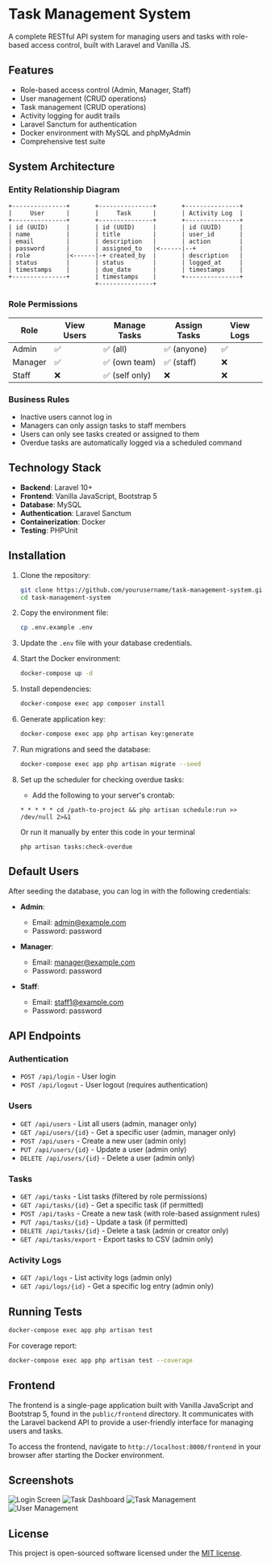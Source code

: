 # Task Management System

A complete RESTful API system for managing users and tasks with role-based access control, built with Laravel and Vanilla JS.

## Features

- Role-based access control (Admin, Manager, Staff)
- User management (CRUD operations)
- Task management (CRUD operations)
- Activity logging for audit trails
- Laravel Sanctum for authentication
- Docker environment with MySQL and phpMyAdmin
- Comprehensive test suite

## System Architecture

### Entity Relationship Diagram

```
+---------------+       +---------------+       +---------------+
|     User      |       |     Task      |       | Activity Log  |
+---------------+       +---------------+       +---------------+
| id (UUID)     |       | id (UUID)     |       | id (UUID)     |
| name          |       | title         |       | user_id       |
| email         |       | description   |       | action        |
| password      |       | assigned_to   |<------|--+            |
| role          |<------|-+ created_by  |       | description   |
| status        |       | status        |       | logged_at     |
| timestamps    |       | due_date      |       | timestamps    |
+---------------+       | timestamps    |       +---------------+
                        +---------------+
```

### Role Permissions

| Role    | View Users | Manage Tasks    | Assign Tasks   | View Logs |
|---------|------------|-----------------|----------------|-----------|
| Admin   | ✅         | ✅ (all)        | ✅ (anyone)    | ✅        |
| Manager | ✅         | ✅ (own team)   | ✅ (staff)     | ❌        |
| Staff   | ❌         | ✅ (self only)  | ❌             | ❌        |

### Business Rules

- Inactive users cannot log in
- Managers can only assign tasks to staff members
- Users can only see tasks created or assigned to them
- Overdue tasks are automatically logged via a scheduled command

## Technology Stack

- **Backend**: Laravel 10+
- **Frontend**: Vanilla JavaScript, Bootstrap 5
- **Database**: MySQL
- **Authentication**: Laravel Sanctum
- **Containerization**: Docker
- **Testing**: PHPUnit

## Installation

1. Clone the repository:
   ```bash
   git clone https://github.com/yourusername/task-management-system.git
   cd task-management-system
   ```

2. Copy the environment file:
   ```bash
   cp .env.example .env
   ```

3. Update the `.env` file with your database credentials.

4. Start the Docker environment:
   ```bash
   docker-compose up -d
   ```

5. Install dependencies:
   ```bash
   docker-compose exec app composer install
   ```

6. Generate application key:
   ```bash
   docker-compose exec app php artisan key:generate
   ```

7. Run migrations and seed the database:
   ```bash
   docker-compose exec app php artisan migrate --seed
   ```

8. Set up the scheduler for checking overdue tasks:
   - Add the following to your server's crontab:
   ```
   * * * * * cd /path-to-project && php artisan schedule:run >> /dev/null 2>&1
   ```

   Or run it manually by enter this code in your terminal

   ```
   php artisan tasks:check-overdue
   ```

## Default Users

After seeding the database, you can log in with the following credentials:

- **Admin**:
  - Email: admin@example.com
  - Password: password

- **Manager**:
  - Email: manager@example.com
  - Password: password

- **Staff**:
  - Email: staff1@example.com
  - Password: password

## API Endpoints

### Authentication
- `POST /api/login` - User login
- `POST /api/logout` - User logout (requires authentication)

### Users
- `GET /api/users` - List all users (admin, manager only)
- `GET /api/users/{id}` - Get a specific user (admin, manager only)
- `POST /api/users` - Create a new user (admin only)
- `PUT /api/users/{id}` - Update a user (admin only)
- `DELETE /api/users/{id}` - Delete a user (admin only)

### Tasks
- `GET /api/tasks` - List tasks (filtered by role permissions)
- `GET /api/tasks/{id}` - Get a specific task (if permitted)
- `POST /api/tasks` - Create a new task (with role-based assignment rules)
- `PUT /api/tasks/{id}` - Update a task (if permitted)
- `DELETE /api/tasks/{id}` - Delete a task (admin or creator only)
- `GET /api/tasks/export` - Export tasks to CSV (admin only)

### Activity Logs
- `GET /api/logs` - List activity logs (admin only)
- `GET /api/logs/{id}` - Get a specific log entry (admin only)

## Running Tests

```bash
docker-compose exec app php artisan test
```

For coverage report:
```bash
docker-compose exec app php artisan test --coverage
```

## Frontend

The frontend is a single-page application built with Vanilla JavaScript and Bootstrap 5, found in the `public/frontend` directory. It communicates with the Laravel backend API to provide a user-friendly interface for managing users and tasks.

To access the frontend, navigate to `http://localhost:8000/frontend` in your browser after starting the Docker environment.

## Screenshots

![Login Screen](screenshots/login.png)
![Task Dashboard](screenshots/dashboard.png)
![Task Management](screenshots/tasks.png)
![User Management](screenshots/users.png)

## License

This project is open-sourced software licensed under the [MIT license](LICENSE).